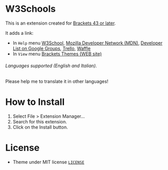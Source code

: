 # W3Schools


This is an extension created for [Brackets 43 or later](http://www.brackets.io/). 

It adds a link:

* In `Help` menu
[W3School](http://www.w3schools.com/), [Mozilla Developer Network (MDN)](https://developer.mozilla.org/), [Developer List on Google Groups](https://groups.google.com/forum/#!forum/brackets-dev), [Trello](https://trello.com/b/LCDud1Nd/brackets), [Waffle](https://waffle.io/adobe/brackets)
* In `View` menu
[Brackets Themes (WEB site)](http://brackets-themes.github.io/)

###### Languages supported (English and Italian).
Please help me to translate it in other languages!

# How to Install

1. Select File > Extension Manager...
2. Search for this extension.
3. Click on the Install button.

# License

* Theme under MIT license [`LICENSE`](LICENSE)
